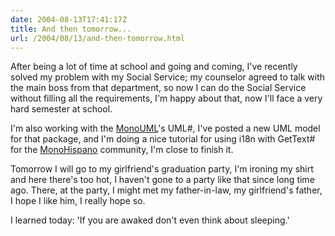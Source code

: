 ```yaml
---
date: 2004-08-13T17:41:17Z
title: And then tomorrow...
url: /2004/08/13/and-then-tomorrow.html
---
```


<div style="clear:both;"></div>
<p>After being a lot of time at school and going and coming, I've recently solved my problem with my Social Service; my counselor agreed to talk with the main boss from that department, so now I can do the Social Service without filling all the requirements, I'm happy about that, now I'll face a very hard semester at school.</p>
<p>I'm also working with the <a href="http://monouml.sf.net">MonoUML</a>'s UML#, I've posted a new UML model for that package, and I'm doing a nice tutorial for using i18n with GetText# for the <a href="http://www.monohispano.org">MonoHispano</a> community, I'm close to finish it.</p>
<p>Tomorrow I will go to my girlfriend's graduation party, I'm ironing my shirt and here there's too hot, I haven't gone to a party like that since long time ago. There, at the party, I might met my father-in-law, my girlfriend's father, I hope I like him, I really hope so.</p>
<p>I learned today: 'If you are awaked don't even think about sleeping.'
<div style="clear:both; padding-bottom: 0.25em;"></div>
